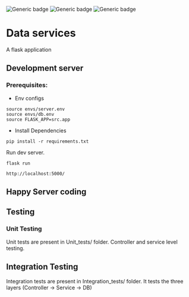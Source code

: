 ![Generic badge](https://img.shields.io/badge/Build-PASSED-green.svg)  ![Generic badge](https://img.shields.io/badge/Coverage-100%25-green.svg) ![Generic badge](https://img.shields.io/badge/Language-Python-green.svg)

# Data services
   A flask application

## Development server

### Prerequisites:
* Env configs
```
source envs/server.env
source envs/db.env
source FLASK_APP=src.app
```

* Install Dependencies
```
pip install -r requirements.txt
```

Run dev server.

`flask run`

```
http://localhost:5000/
```

## Happy Server coding

## Testing
### Unit Testing
Unit tests are present in Unit_tests/ folder. 
Controller and service level testing.
## Integration Testing
Integration tests are present in Integration_tests/ folder.
It tests the three layers (Controller -> Service -> DB)
